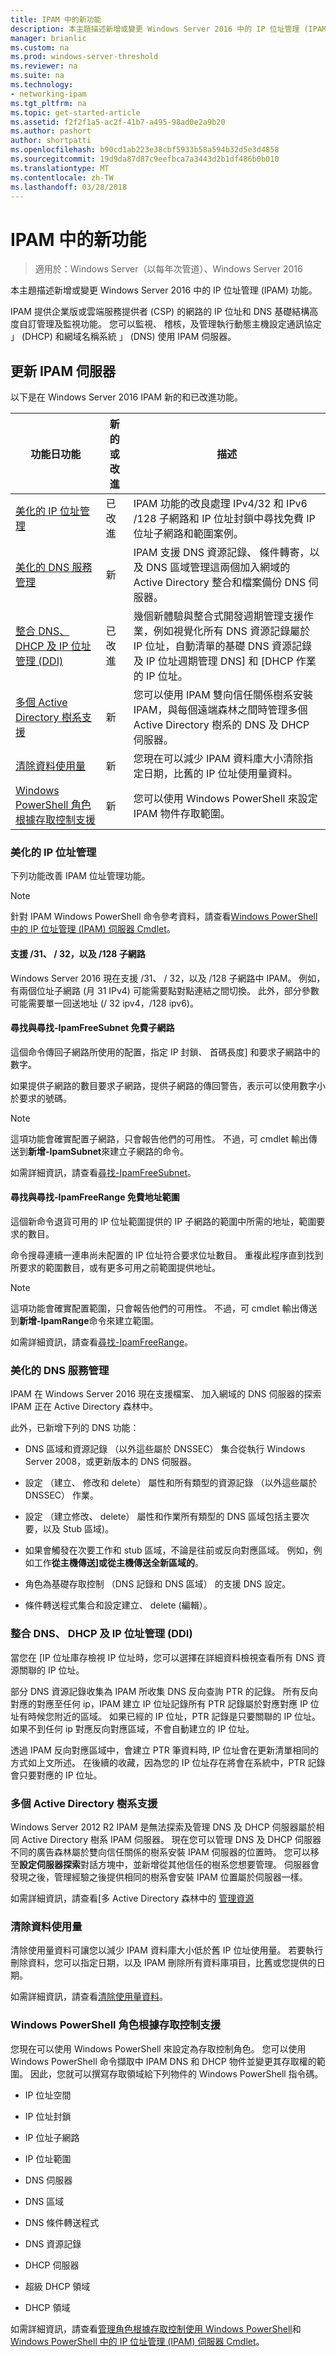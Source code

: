 ```yaml
---
title: IPAM 中的新功能
description: 本主題描述新增或變更 Windows Server 2016 中的 IP 位址管理 (IPAM) 功能。
manager: brianlic
ms.custom: na
ms.prod: windows-server-threshold
ms.reviewer: na
ms.suite: na
ms.technology:
- networking-ipam
ms.tgt_pltfrm: na
ms.topic: get-started-article
ms.assetid: f2f2f1a5-ac2f-41b7-a495-98ad0e2a9b20
ms.author: pashort
author: shortpatti
ms.openlocfilehash: b90cd1ab223e38cbf5933b58a594b32d5e3d4858
ms.sourcegitcommit: 19d9da87d87c9eefbca7a3443d2b1df486b0b010
ms.translationtype: MT
ms.contentlocale: zh-TW
ms.lasthandoff: 03/28/2018
---
```

# <a name="whats-new-in-ipam"></a>IPAM 中的新功能

>適用於：Windows Server（以每年次管道）、Windows Server 2016

本主題描述新增或變更 Windows Server 2016 中的 IP 位址管理 (IPAM) 功能。  
  
IPAM 提供企業版或雲端服務提供者 (CSP) 的網路的 IP 位址和 DNS 基礎結構高度自訂管理及監視功能。 您可以監視、 稽核，及管理執行動態主機設定通訊協定 」 (DHCP) 和網域名稱系統 」 (DNS) 使用 IPAM 伺服器。  
  
## <a name="BKMK_IPAM2012R2"></a>更新 IPAM 伺服器  
以下是在 Windows Server 2016 IPAM 新的和已改進功能。  
  
|功能日功能|新的或改進|描述|  
|--------------------------|-------------------|---------------|  
|[美化的 IP 位址管理](../../technologies/ipam/../../technologies/ipam/../../technologies/ipam/What-s-New-in-IPAM.md#EIP)|已改進|IPAM 功能的改良處理 IPv4/32 和 IPv6 /128 子網路和 IP 位址封鎖中尋找免費 IP 位址子網路和範圍案例。|  
|[美化的 DNS 服務管理](../../technologies/ipam/../../technologies/ipam/../../technologies/ipam/What-s-New-in-IPAM.md#EDNS)|新|IPAM 支援 DNS 資源記錄、 條件轉寄，以及 DNS 區域管理這兩個加入網域的 Active Directory 整合和檔案備份 DNS 伺服器。|  
|[整合 DNS、 DHCP 及 IP 位址管理 (DDI)](../../technologies/ipam/../../technologies/ipam/../../technologies/ipam/What-s-New-in-IPAM.md#DDI)|已改進|幾個新體驗與整合式開發週期管理支援作業，例如視覺化所有 DNS 資源記錄屬於 IP 位址，自動清單的基礎 DNS 資源記錄及 IP 位址週期管理 DNS] 和 [DHCP 作業的 IP 位址。|  
|[多個 Active Directory 樹系支援](#bkmk_ad)|新|您可以使用 IPAM 雙向信任關係樹系安裝 IPAM，與每個遠端森林之間時管理多個 Active Directory 樹系的 DNS 及 DHCP 伺服器。|  
|[清除資料使用量](#bkmk_purge)|新|您現在可以減少 IPAM 資料庫大小清除指定日期，比舊的 IP 位址使用量資料。|  
|[Windows PowerShell 角色根據存取控制支援](#bkmk_ps)|新|您可以使用 Windows PowerShell 來設定 IPAM 物件存取範圍。|  
  
### <a name="EIP"></a>美化的 IP 位址管理  
下列功能改善 IPAM 位址管理功能。  
>[!NOTE]
>針對 IPAM Windows PowerShell 命令參考資料，請查看[Windows PowerShell 中的 IP 位址管理 (IPAM) 伺服器 Cmdlet](https://technet.microsoft.com/library/jj553807.aspx)。  
  
#### <a name="support-for-31-32-and-128-subnets"></a>支援 /31、 / 32，以及 /128 子網路  
Windows Server 2016 現在支援 /31、 / 32，以及 /128 子網路中 IPAM。 例如，有兩個位址子網路 (月 31 IPv4) 可能需要點對點連結之間切換。 此外，部分參數可能需要單一回送地址 (/ 32 ipv4，/128 ipv6)。  
  
#### **<a name="find-free-subnets-with-find-ipamfreesubnet"></a>尋找與尋找-IpamFreeSubnet 免費子網路**  
  
這個命令傳回子網路所使用的配置，指定 IP 封鎖、 首碼長度] 和要求子網路中的數字。   
  
如果提供子網路的數目要求子網路，提供子網路的傳回警告，表示可以使用數字小於要求的號碼。  
  
>[!NOTE]
>這項功能會確實配置子網路，只會報告他們的可用性。 不過，可 cmdlet 輸出傳送到**新增-IpamSubnet**來建立子網路的命令。  
  
如需詳細資訊，請查看[尋找-IpamFreeSubnet](https://technet.microsoft.com/library/mt712782.aspx)。  
  
#### **<a name="find-free-address-ranges-with-find-ipamfreerange"></a>尋找與尋找-IpamFreeRange 免費地址範圍**  
  
這個新命令退貨可用的 IP 位址範圍提供的 IP 子網路的範圍中所需的地址，範圍要求的數目。   
  
命令搜尋連續一連串尚未配置的 IP 位址符合要求位址數目。 重複此程序直到找到所要求的範圍數目，或有更多可用之前範圍提供地址。  
  
> [!NOTE]
> 這項功能會確實配置範圍，只會報告他們的可用性。 不過，可 cmdlet 輸出傳送到**新增-IpamRange**命令來建立範圍。  
  
如需詳細資訊，請查看[尋找-IpamFreeRange](https://technet.microsoft.com/library/mt712772.aspx)。  
  
### <a name="EDNS"></a>美化的 DNS 服務管理  
IPAM 在 Windows Server 2016 現在支援檔案、 加入網域的 DNS 伺服器的探索 IPAM 正在 Active Directory 森林中。  
  
此外，已新增下列的 DNS 功能：  
  
-   DNS 區域和資源記錄 （以外這些屬於 DNSSEC） 集合從執行 Windows Server 2008，或更新版本的 DNS 伺服器。  
  
-   設定 （建立、 修改和 delete） 屬性和所有類型的資源記錄 （以外這些屬於 DNSSEC） 作業。  
  
-   設定 （建立修改、 delete） 屬性和作業所有類型的 DNS 區域包括主要次要，以及 Stub 區域)。  
  
-   如果會觸發在次要工作和 stub 區域，不論是往前或反向對應區域。 例如，例如工作**從主機傳送]**或**從主機傳送全新區域的**。  
  
-   角色為基礎存取控制 （DNS 記錄和 DNS 區域） 的支援 DNS 設定。  
  
-   條件轉送程式集合和設定建立、 delete (編輯）。  
  
### <a name="DDI"></a>整合 DNS、 DHCP 及 IP 位址管理 (DDI)  
當您在 [IP 位址庫存檢視 IP 位址時，您可以選擇在詳細資料檢視查看所有 DNS 資源關聯的 IP 位址。  
  
部分 DNS 資源記錄收集為 IPAM 所收集 DNS 反向查詢 PTR 的記錄。 所有反向對應的對應至任何 ip，IPAM 建立 IP 位址記錄所有 PTR 記錄屬於對應對應 IP 位址有時候您附近的區域。 如果已經的 IP 位址，PTR 記錄是只要關聯的 IP 位址。 如果不到任何 ip 對應反向對應區域，不會自動建立的 IP 位址。  
  
透過 IPAM 反向對應區域中，會建立 PTR 筆資料時, IP 位址會在更新清單相同的方式如上文所述。 在後續的收藏，因為您的 IP 位址存在將會在系統中，PTR 記錄會只要對應的 IP 位址。  
  
### <a name="bkmk_ad"></a>多個 Active Directory 樹系支援  
Windows Server 2012 R2 IPAM 是無法探索及管理 DNS 及 DHCP 伺服器屬於相同 Active Directory 樹系 IPAM 伺服器。 現在您可以管理 DNS 及 DHCP 伺服器不同的廣告森林屬於雙向信任關係的樹系安裝 IPAM 伺服器的位置時。 您可以移至**設定伺服器探索**對話方塊中，並新增從其他信任的樹系您想要管理。 伺服器會發現之後，管理經驗之後提供相同的樹系會安裝 IPAM 位置屬於伺服器一樣。  
  
如需詳細資訊，請查看[多 Active Directory 森林中的 [管理資源](../../technologies/ipam/Manage-Resources-in-Multiple-Active-Directory-Forests.md)  
  
### <a name="bkmk_purge"></a>清除資料使用量  
清除使用量資料可讓您以減少 IPAM 資料庫大小低於舊 IP 位址使用量。 若要執行刪除資料，您可以指定日期，以及 IPAM 刪除所有資料庫項目，比舊或您提供的日期。   
  
如需詳細資訊，請查看[清除使用量資料](../../technologies/ipam/Purge-Utilization-Data.md)。  
  
### <a name="bkmk_ps"></a>Windows PowerShell 角色根據存取控制支援  
您現在可以使用 Windows PowerShell 來設定為存取控制角色。 您可以使用 Windows PowerShell 命令擷取中 IPAM DNS 和 DHCP 物件並變更其存取權的範圍。 因此，您就可以撰寫存取領域給下列物件的 Windows PowerShell 指令碼。  
  
-   IP 位址空間  
  
-   IP 位址封鎖  
  
-   IP 位址子網路  
  
-   IP 位址範圍  
  
-   DNS 伺服器  
  
-   DNS 區域  
  
-   DNS 條件轉送程式  
  
-   DNS 資源記錄  
  
-   DHCP 伺服器  
  
-   超級 DHCP 領域  
  
-   DHCP 領域  
  
如需詳細資訊，請查看[管理角色根據存取控制使用 Windows PowerShell](../../technologies/ipam/Manage-Role-Based-Access-Control-with-Windows-PowerShell.md)和[Windows PowerShell 中的 IP 位址管理 (IPAM) 伺服器 Cmdlet](https://technet.microsoft.com/library/jj553807.aspx)。  

